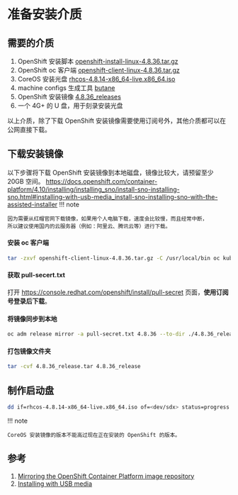 # 准备安装介质

## 需要的介质

1. OpenShift 安装脚本 [openshift-install-linux-4.8.36.tar.gz](https://mirror.openshift.com/pub/openshift-v4/x86_64/clients/ocp/4.8.36/openshift-install-linux-4.8.36.tar.gz)
2. OpenShift oc 客户端 [openshift-client-linux-4.8.36.tar.gz](https://mirror.openshift.com/pub/openshift-v4/x86_64/clients/ocp/4.8.36/openshift-client-linux-4.8.36.tar.gz) 
3. CoreOS 安装光盘 [rhcos-4.8.14-x86_64-live.x86_64.iso](https://mirror.openshift.com/pub/openshift-v4/x86_64/dependencies/rhcos/4.8/latest/rhcos-4.8.14-x86_64-live.x86_64.iso)
4. machine configs 生成工具 [butane](https://mirror.openshift.com/pub/openshift-v4/x86_64/clients/butane/latest/butane)
5. OpenShift 安装镜像 [4.8.36_releases](#_3)
6. 一个 4G+ 的 U 盘，用于刻录安装光盘

以上介质，除了下载 OpenShift 安装镜像需要使用订阅号外，其他介质都可以在公网直接下载。

## 下载安装镜像

以下步骤将下载 OpenShift 安装镜像到本地磁盘，镜像比较大，请预留至少 20GB 空间。
https://docs.openshift.com/container-platform/4.10/installing/installing_sno/install-sno-installing-sno.html#installing-with-usb-media_install-sno-installing-sno-with-the-assisted-installer
!!! note
     
    因为需要从红帽官网下载镜像，如果用个人电脑下载，速度会比较慢，而且经常中断，
    所以建议使用国内的云服务器（例如：阿里云、腾讯云等）进行下载。

#### 安装 oc 客户端

```sh
tar -zxvf openshift-client-linux-4.8.36.tar.gz -C /usr/local/bin oc kubectl
```

#### 获取 pull-secert.txt

打开 https://console.redhat.com/openshift/install/pull-secret 页面，**使用订阅号登录后下载**。

#### 将镜像同步到本地

```sh
oc adm release mirror -a pull-secret.txt 4.8.36 --to-dir ./4.8.36_release
```

#### 打包镜像文件夹

```sh
tar -cvf 4.8.36_release.tar 4.8.36_release
```

## 制作启动盘

```sh
dd if=rhcos-4.8.14-x86_64-live.x86_64.iso of=<dev/sdx> status=progress
```

!!! note

    CoreOS 安装镜像的版本不能高过现在正在安装的 OpenShift 的版本。

## 参考

1. [Mirroring the OpenShift Container Platform image repository](https://docs.openshift.com/container-platform/4.8/installing/installing-mirroring-installation-images.html#installation-mirror-repository_installing-mirroring-installation-images)
2. [Installing with USB media](https://docs.openshift.com/container-platform/4.10/installing/installing_sno/install-sno-installing-sno.html#installing-with-usb-media_install-sno-installing-sno-with-the-assisted-installer)
